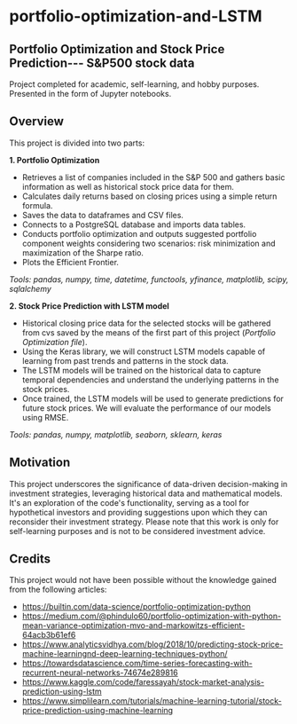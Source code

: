 # portfolio-optimization-and-LSTM
## Portfolio Optimization and Stock Price Prediction--- S&P500 stock data
Project completed for academic, self-learning, and hobby purposes. 
Presented in the form of Jupyter notebooks.

## Overview
This project is divided into two parts:

**1. Portfolio Optimization**
* Retrieves a list of companies included in the S&P 500 and gathers basic information as well as historical stock price data for them.
* Calculates daily returns based on closing prices using a simple return formula.
* Saves the data to dataframes and CSV files.
* Connects to a PostgreSQL database and imports data tables.
* Conducts portfolio optimization and outputs suggested portfolio component weights considering two scenarios: risk minimization and maximization of the Sharpe ratio.
* Plots the Efficient Frontier.

*Tools: pandas, numpy, time, datetime, functools, yfinance, matplotlib, scipy, sqlalchemy*

**2. Stock Price Prediction with LSTM model**
* Historical closing price data for the selected stocks will be gathered from cvs saved by the means of the first part of this project (*Portfolio Optimization file*).
* Using the Keras library, we will construct LSTM models capable of learning from past trends and patterns in the stock data.
* The LSTM models will be trained on the historical data to capture temporal dependencies and understand the underlying patterns in the stock prices.
* Once trained, the LSTM models will be used to generate predictions for future stock prices. We will evaluate the performance of our models using RMSE.

*Tools: pandas, numpy, matplotlib, seaborn, sklearn, keras*

## Motivation
This project underscores the significance of data-driven decision-making in investment strategies, leveraging historical data and mathematical models. It's an exploration of the code's functionality, serving as a tool for hypothetical investors and providing suggestions upon which they can reconsider their investment strategy. Please note that this work is only for self-learning purposes and is not to be considered investment advice.

## Credits
This project would not have been possible without the knowledge gained from the following articles:
* https://builtin.com/data-science/portfolio-optimization-python
* https://medium.com/@phindulo60/portfolio-optimization-with-python-mean-variance-optimization-mvo-and-markowitzs-efficient-64acb3b61ef6
* https://www.analyticsvidhya.com/blog/2018/10/predicting-stock-price-machine-learningnd-deep-learning-techniques-python/
* https://towardsdatascience.com/time-series-forecasting-with-recurrent-neural-networks-74674e289816
* https://www.kaggle.com/code/faressayah/stock-market-analysis-prediction-using-lstm
* https://www.simplilearn.com/tutorials/machine-learning-tutorial/stock-price-prediction-using-machine-learning






